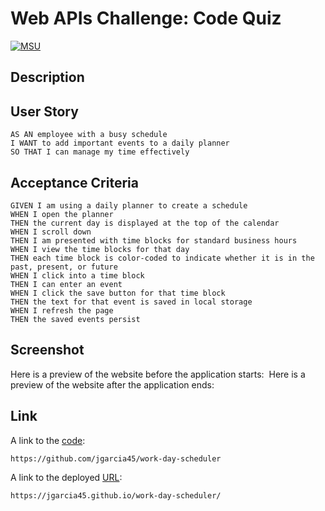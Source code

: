 # Web APIs Challenge: Code Quiz
[![MSU](https://img.shields.io/badge/MSU-Coding%20Bootcamp-green/)](https://bootcamp.msu.edu/)

## Description


## User Story
```
AS AN employee with a busy schedule
I WANT to add important events to a daily planner
SO THAT I can manage my time effectively
```

## Acceptance Criteria
```
GIVEN I am using a daily planner to create a schedule
WHEN I open the planner
THEN the current day is displayed at the top of the calendar
WHEN I scroll down
THEN I am presented with time blocks for standard business hours
WHEN I view the time blocks for that day
THEN each time block is color-coded to indicate whether it is in the past, present, or future
WHEN I click into a time block
THEN I can enter an event
WHEN I click the save button for that time block
THEN the text for that event is saved in local storage
WHEN I refresh the page
THEN the saved events persist
```

## Screenshot
Here is a preview of the website before the application starts: ![]()
Here is a preview of the website after the application ends: ![]()

## Link

A link to the [code](https://github.com/jgarcia45/work-day-scheduler):
```
https://github.com/jgarcia45/work-day-scheduler
```

A link to the deployed [URL](https://jgarcia45.github.io/work-day-scheduler/):
```
https://jgarcia45.github.io/work-day-scheduler/
``` 